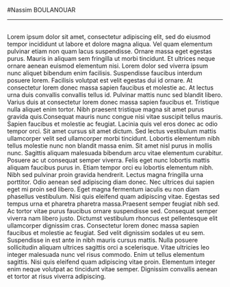 #Nassim BOULANOUAR
<br>
___
<br>
Lorem ipsum dolor sit amet, consectetur adipiscing elit, sed do eiusmod tempor incididunt ut labore et dolore magna aliqua. Vel quam elementum pulvinar etiam non quam lacus suspendisse. Ornare massa eget egestas purus. Mauris in aliquam sem fringilla ut morbi tincidunt. Et ultrices neque ornare aenean euismod elementum nisi. Lorem dolor sed viverra ipsum nunc aliquet bibendum enim facilisis. Suspendisse faucibus interdum posuere lorem. Facilisis volutpat est velit egestas dui id ornare. At consectetur lorem donec massa sapien faucibus et molestie ac. At lectus urna duis convallis convallis tellus id. Pulvinar mattis nunc sed blandit libero. Varius duis at consectetur lorem donec massa sapien faucibus et. Tristique nulla aliquet enim tortor. Nibh praesent tristique magna sit amet purus gravida quis.Consequat mauris nunc congue nisi vitae suscipit tellus mauris. Sapien faucibus et molestie ac feugiat. Lacinia quis vel eros donec ac odio tempor orci. Sit amet cursus sit amet dictum. Sed lectus vestibulum mattis ullamcorper velit sed ullamcorper morbi tincidunt. Lobortis elementum nibh tellus molestie nunc non blandit massa enim. Sit amet nisl purus in mollis nunc. Sagittis aliquam malesuada bibendum arcu vitae elementum curabitur. Posuere ac ut consequat semper viverra. Felis eget nunc lobortis mattis aliquam faucibus purus in. Etiam tempor orci eu lobortis elementum nibh. Nibh sed pulvinar proin gravida hendrerit. Lectus magna fringilla urna porttitor. Odio aenean sed adipiscing diam donec. Nec ultrices dui sapien eget mi proin sed libero. Eget magna fermentum iaculis eu non diam phasellus vestibulum. Nisi quis eleifend quam adipiscing vitae. Egestas sed tempus urna et pharetra pharetra massa.Praesent semper feugiat nibh sed. Ac tortor vitae purus faucibus ornare suspendisse sed. Consequat semper viverra nam libero justo. Dictumst vestibulum rhoncus est pellentesque elit ullamcorper dignissim cras. Consectetur lorem donec massa sapien faucibus et molestie ac feugiat. Sed velit dignissim sodales ut eu sem. Suspendisse in est ante in nibh mauris cursus mattis. Nulla posuere sollicitudin aliquam ultrices sagittis orci a scelerisque. Vitae ultricies leo integer malesuada nunc vel risus commodo. Enim ut tellus elementum sagittis. Nisi quis eleifend quam adipiscing vitae proin. Elementum integer enim neque volutpat ac tincidunt vitae semper. Dignissim convallis aenean et tortor at risus viverra adipiscing.                                                                                                                